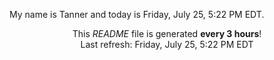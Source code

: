 My name is Tanner and today is Friday, July 25, 5:22 PM EDT.

<p align="center">This <i>README</i> file is generated <b>every 3 hours</b>!</br>Last refresh: Friday, July 25, 5:22 PM EDT<br /></p>
